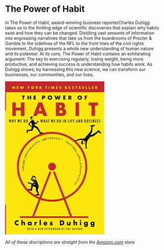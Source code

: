 # The Power of Habit

In The Power of Habit, award-winning business reporterCharles Duhigg takes us to the thrilling edge of scientific discoveries that explain why habits exist and how they can be changed. Distilling vast amounts of information into engrossing narratives that take us from the boardrooms of Procter & Gamble to the sidelines of the NFL to the front lines of the civil rights movement, Duhigg presents a whole new understanding of human nature and its potential. At its core, The Power of Habit contains an exhilarating argument: The key to exercising regularly, losing weight, being more productive, and achieving success is understanding how habits work. As Duhigg shows, by harnessing this new science, we can transform our businesses, our communities, and our lives.

![](/PowerOfHabit.jpg)

*All of these discriptions are straight from the [Amazon.com](https://www.amazon.com/Power-Habit-What-Life-Business/dp/081298160X/ref=asc_df_081298160X/?tag=hyprod-20&linkCode=df0&hvadid=312095945984&hvpos=&hvnetw=g&hvrand=16620820999974443350&hvpone=&hvptwo=&hvqmt=&hvdev=c&hvdvcmdl=&hvlocint=&hvlocphy=1017596&hvtargid=pla-396828635161&psc=1&tag=&ref=&adgrpid=60223809257&hvpone=&hvptwo=&hvadid=312095945984&hvpos=&hvnetw=g&hvrand=16620820999974443350&hvqmt=&hvdev=c&hvdvcmdl=&hvlocint=&hvlocphy=1017596&hvtargid=pla-396828635161) store*

